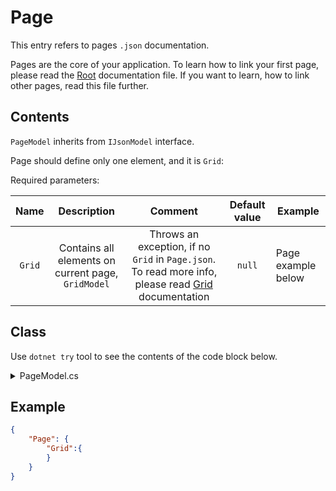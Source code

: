 # Page

This entry refers to pages `.json` documentation.

Pages are the core of your application. To learn how to link your first page, please read the [Root](Root.md) documentation file. If you want to learn, how to link other pages, read this file further.

## Contents

`PageModel` inherits from `IJsonModel` interface.

Page should define only one element, and it is `Grid`:

Required parameters:

|  Name  |                    Description                     |                           Comment                            | Default value | Example            |
| :----: | :------------------------------------------------: | :----------------------------------------------------------: | :-----------: | ------------------ |
| `Grid` | Contains all elements on current page, `GridModel` | Throws an exception, if no `Grid` in `Page.json`. To read more info, please read [Grid](Grid.md) documentation |    `null`     | Page example below |

## Class

Use `dotnet try` tool to see the contents of the code block below.

<details>
  <summary>PageModel.cs</summary>

``` cs --source-file ../Models/JsonModels/PageModel.cs --project ../Jaml.Wpf.csproj

```

</details>

## Example

```json
{
    "Page": {
        "Grid":{
        }
    }
}
```
